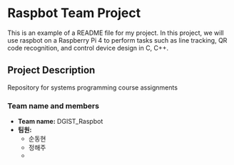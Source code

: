 # Raspbot Team Project

This is an example of a README file for my project.
In this project, we will use raspbot on a Raspberry Pi 4 to perform tasks such as line tracking, QR code recognition, and control device design in C, C++.

## Project Description
Repository for systems programming course assignments

### Team name and members
- **Team name:** DGIST_Raspbot
- **팀원:**
  - 순동현 
  - 정해주
  - 

